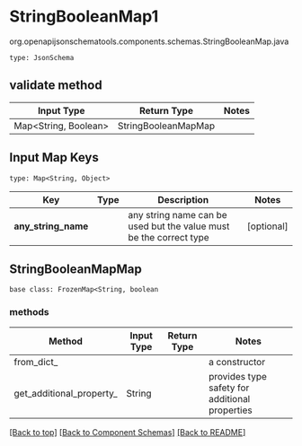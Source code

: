 # StringBooleanMap1
org.openapijsonschematools.components.schemas.StringBooleanMap.java
```
type: JsonSchema
```

## validate method
| Input Type | Return Type | Notes |
| ---------- | ----------- | ----- |
| Map<String, Boolean> | StringBooleanMapMap | |

## Input Map Keys
```
type: Map<String, Object>
```
Key | Type |  Description | Notes
------------ | ------------- | ------------- | -------------
**any_string_name** |  | any string name can be used but the value must be the correct type | [optional]

## StringBooleanMapMap
```
base class: FrozenMap<String, boolean
```

### methods
Method | Input Type | Return Type | Notes
------ | ---------- | ----------- | ------
from_dict_ |  |  | a constructor
get_additional_property_ | String |  | provides type safety for additional properties

[[Back to top]](#top) [[Back to Component Schemas]](../../../README.md#Component-Schemas) [[Back to README]](../../../README.md)
